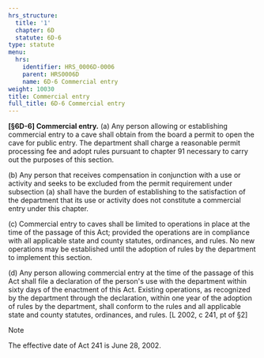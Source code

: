 ```yaml
---
hrs_structure:
  title: '1'
  chapter: 6D
  statute: 6D-6
type: statute
menu:
  hrs:
    identifier: HRS_0006D-0006
    parent: HRS0006D
    name: 6D-6 Commercial entry
weight: 10030
title: Commercial entry
full_title: 6D-6 Commercial entry
---
```

**[§6D-6] Commercial entry.** (a) Any person allowing or establishing commercial entry to a cave shall obtain from the board a permit to open the cave for public entry. The department shall charge a reasonable permit processing fee and adopt rules pursuant to chapter 91 necessary to carry out the purposes of this section.

(b) Any person that receives compensation in conjunction with a use or activity and seeks to be excluded from the permit requirement under subsection (a) shall have the burden of establishing to the satisfaction of the department that its use or activity does not constitute a commercial entry under this chapter.

(c) Commercial entry to caves shall be limited to operations in place at the time of the passage of this Act; provided the operations are in compliance with all applicable state and county statutes, ordinances, and rules. No new operations may be established until the adoption of rules by the department to implement this section.

(d) Any person allowing commercial entry at the time of the passage of this Act shall file a declaration of the person's use with the department within sixty days of the enactment of this Act. Existing operations, as recognized by the department through the declaration, within one year of the adoption of rules by the department, shall conform to the rules and all applicable state and county statutes, ordinances, and rules. [L 2002, c 241, pt of §2]

Note

The effective date of Act 241 is June 28, 2002.